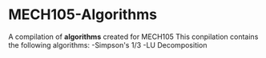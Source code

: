 # MECH105-Algorithms
A compilation of **algorithms** created for MECH105
This conpilation contains the following algorithms:
-Simpson's 1/3
-LU Decomposition
